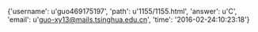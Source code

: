 {'username': u'guo469175197', 'path': u'1155/1155.html', 'answer': u'C', 'email': u'guo-xy13@mails.tsinghua.edu.cn', 'time': '2016-02-24:10:23:18'}